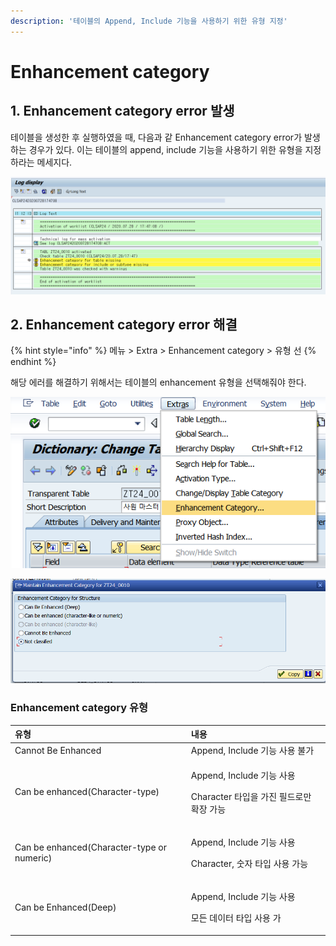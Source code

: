 ```yaml
---
description: '테이블의 Append, Include 기능을 사용하기 위한 유형 지정'
---
```


# Enhancement category

## 1. Enhancement category error 발생 

테이블을 생성한 후 실행하였을 때, 다음과 같 Enhancement category error가 발생하는 경우가 있다.  이는 테이블의 append, include 기능을 사용하기 위한 유형을 지정하라는 메세지다.

![Enhancement category &#xACBD;&#xACE0; &#xBA54;&#xC138;&#xC9C0; &#xC870;&#xD68C;](../../.gitbook/assets/image%20%28159%29.png)



## 2. Enhancement category error 해결

{% hint style="info" %}
메뉴 &gt; Extra &gt; Enhancement category &gt; 유형 선
{% endhint %}

해당 에러를 해결하기 위해서는 테이블의 enhancement 유형을 선택해줘야 한다. 

![&#xBA54;&#xB274; &amp;gt; Extra &amp;gt; Enhancement category](../../.gitbook/assets/image%20%28160%29.png)

![&#xC720;&#xD615;&#xC120;&#xD0DD;](../../.gitbook/assets/image%20%28158%29.png)



### Enhancement category 유형

<table>
  <thead>
    <tr>
      <th style="text-align:left">&#xC720;&#xD615;</th>
      <th style="text-align:left">&#xB0B4;&#xC6A9;</th>
    </tr>
  </thead>
  <tbody>
    <tr>
      <td style="text-align:left">Cannot Be Enhanced</td>
      <td style="text-align:left">Append, Include &#xAE30;&#xB2A5; &#xC0AC;&#xC6A9; &#xBD88;&#xAC00;</td>
    </tr>
    <tr>
      <td style="text-align:left">Can be enhanced(Character-type)</td>
      <td style="text-align:left">
        <p>Append, Include &#xAE30;&#xB2A5; &#xC0AC;&#xC6A9;</p>
        <p>Character &#xD0C0;&#xC785;&#xC744; &#xAC00;&#xC9C4; &#xD544;&#xB4DC;&#xB85C;&#xB9CC;
          &#xD655;&#xC7A5; &#xAC00;&#xB2A5;</p>
      </td>
    </tr>
    <tr>
      <td style="text-align:left">Can be enhanced(Character-type or numeric)</td>
      <td style="text-align:left">
        <p>Append, Include &#xAE30;&#xB2A5; &#xC0AC;&#xC6A9;</p>
        <p>Character, &#xC22B;&#xC790; &#xD0C0;&#xC785; &#xC0AC;&#xC6A9; &#xAC00;&#xB2A5;</p>
      </td>
    </tr>
    <tr>
      <td style="text-align:left">Can be Enhanced(Deep)</td>
      <td style="text-align:left">
        <p>Append, Include &#xAE30;&#xB2A5; &#xC0AC;&#xC6A9;</p>
        <p>&#xBAA8;&#xB4E0; &#xB370;&#xC774;&#xD130; &#xD0C0;&#xC785; &#xC0AC;&#xC6A9;
          &#xAC00;</p>
      </td>
    </tr>
  </tbody>
</table>

